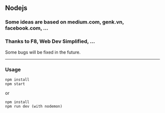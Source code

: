 ## Nodejs

### Some ideas are based on medium.com, genk.vn, facebook.com, ...

### Thanks to F8, Web Dev Simplified, ...

Some bugs will be fixed in the future.

---

### Usage

```
npm install
npm start
```
or
```
npm install
npm run dev (with nodemon)
```
